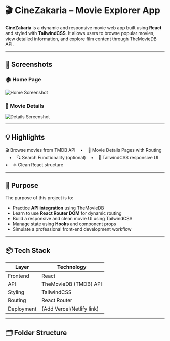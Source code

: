 # 🎬 CineZakaria – Movie Explorer App

**CineZakaria** is a dynamic and responsive movie web app built using **React** and styled with **TailwindCSS**. It allows users to browse popular movies, view detailed information, and explore film content through TheMovieDB API.

---

## 📸 Screenshots

### 🏠 Home Page  
![Home Screenshot](./screenshots/home.png)

### 🎥 Movie Details  
![Details Screenshot](./screenshots/details.png)

---

## 💡 Highlights

🎬 Browse movies from TMDB API &nbsp;&nbsp; • &nbsp;&nbsp; 📄 Movie Details Pages with Routing &nbsp;&nbsp; • &nbsp;&nbsp; 🔍 Search Functionality (optional) &nbsp;&nbsp; • &nbsp;&nbsp; 🎨 TailwindCSS responsive UI &nbsp;&nbsp; • &nbsp;&nbsp; ⚛️ Clean React structure

---

## 🎯 Purpose

The purpose of this project is to:

- Practice **API integration** using TheMovieDB  
- Learn to use **React Router DOM** for dynamic routing  
- Build a responsive and clean movie UI using TailwindCSS  
- Manage state using **Hooks** and component props  
- Simulate a professional front-end development workflow

---

## 📦 Tech Stack

| Layer        | Technology                 |
|--------------|----------------------------|
| Frontend     | React                      |
| API          | TheMovieDB (TMDB) API      |
| Styling      | TailwindCSS                |
| Routing      | React Router               |
| Deployment   | (Add Vercel/Netlify link)  |

---

## 🗂️ Folder Structure

